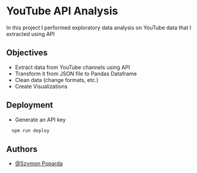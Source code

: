 # YouTube API Analysis

In this project I performed exploratory data analysis on YouTube data that I extracted using API




## Objectives

- Extract data from YouTube channels using API
- Transform it from JSON file to Pandas Dataframe
- Clean data (change formats, etc.)
- Create Visualizations




## Deployment

- Generate an API key


```bash
  npm run deploy
```


## Authors

- [@Szymon Poparda](https://www.github.com/octokatherine)

